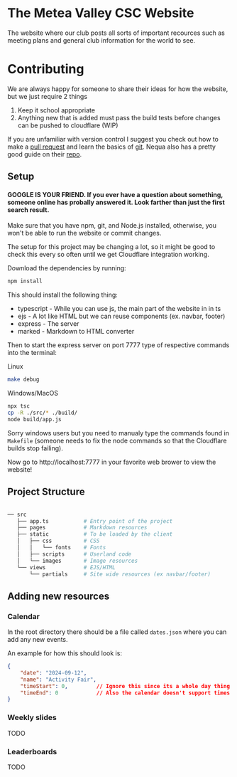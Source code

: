 # The Metea Valley CSC Website

The website where our club posts all sorts of important recources such as meeting plans and general club information for the world to see.

# Contributing

We are always happy for someone to share their ideas for how the website, but we just require 2 things

1) Keep it school appropriate 
2) Anything new that is added must pass the build tests before changes can be pushed to cloudflare (WIP)

If you are unfamiliar with version control I suggest you check out how to make a [pull request](https://docs.github.com/en/pull-requests/collaborating-with-pull-requests/proposing-changes-to-your-work-with-pull-requests/creating-a-pull-request-from-a-fork) and learn the basics of [git](https://www.w3schools.com/git/git_intro.asp?remote=github). Nequa also has a pretty good guide on their [repo](https://github.com/NVComputing/nvcomputingsite).
## Setup

#### GOOGLE IS YOUR FRIEND. If you ever have a question about something, someone online has probally answered it. Look farther than just the first search result.

Make sure that you have npm, git, and Node.js installed, otherwise, you won't be able to run the website or commit changes.

The setup for this project may be changing a lot, so it might be good to check this every so often until we get Cloudflare integration working.

Download the dependencies by running:

```bash
npm install
```

This should install the following thing:
* typescript   - While you can use js, the main part of the website in in ts
* ejs          - A lot like HTML but we can reuse components (ex. navbar, footer)
* express      - The server
* marked       - Markdown to HTML converter

Then to start the express server on port 7777 type of respective commands into the terminal:

Linux

```bash
make debug
```

Windows/MacOS
```bash
npx tsc
cp -R ./src/* ./build/
node build/app.js
```
Sorry windows users but you need to manualy type the commands found in `Makefile` (someone needs to fix the node commands so that the Cloudflare builds stop failing).

Now go to http://localhost:7777 in your favorite web brower to view the website!

## Project Structure

```bash

── src                 
   ├── app.ts           # Entry point of the project
   ├── pages            # Markdown resources
   ├── static           # To be loaded by the client
   │   ├── css          # CSS
   │   │   └── fonts    # Fonts
   │   ├── scripts      # Userland code
   │   └── images       # Image resources
   └── views            # EJS/HTML
       └── partials     # Site wide resources (ex navbar/footer)
```

## Adding new resources

### Calendar
In the root directory there should be a file called `dates.json` where you can add any new events. 

An example for how this should look is:
```json
{
    "date": "2024-09-12",
    "name": "Activity Fair",
    "timeStart": 0,         // Ignore this since its a whole day thing
    "timeEnd": 0            // Also the calendar doesn't support times (yet)
}
```

### Weekly slides

TODO

### Leaderboards

TODO